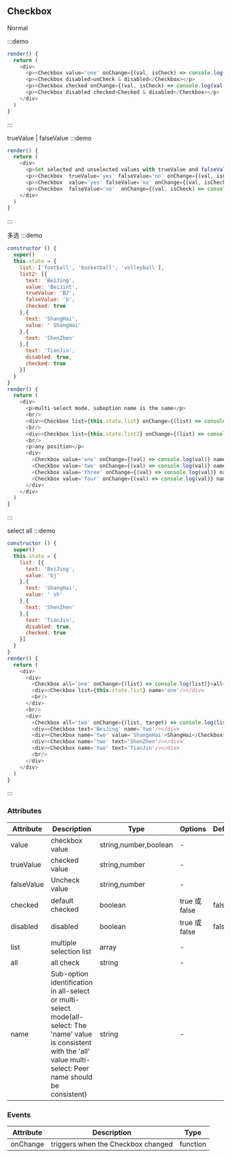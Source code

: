 ## Checkbox

Normal

:::demo
```js
render() {
  return (
    <div>
      <p><Checkbox value='one' onChange={(val, isCheck) => console.log(val, isCheck)}>unCheck</Checkbox></p>
      <p><Checkbox disabled>unCheck & disabled</Checkbox></p>
      <p><Checkbox checked onChange={(val, isCheck) => console.log(val, isCheck)}>Checked</Checkbox></p>
      <p><Checkbox disabled checked>Checked & disabled</Checkbox></p>
    </div>
  )
}
```
:::

trueValue | falseValue
:::demo
```js
render() {
  return (
    <div>
      <p>Set selected and unselected values with trueValue and falseValue (trueValue | falseValue  > value > content)</p>
      <p><Checkbox  trueValue='yes' falseValue='no' onChange={(val, isCheck) => console.log(val, isCheck)}>basketball</Checkbox>--Both trueValue and falseValue</p>
      <p><Checkbox  value='yes' falseValue='no' onChange={(val, isCheck) => console.log(val, isCheck)}>football</Checkbox>--Both value and falseValue</p>
      <p><Checkbox  falseValue='no'  onChange={(val, isCheck) => console.log(val, isCheck)}>volleyball</Checkbox>--only falseValue</p>
    </div>
  )
}
```
:::

多选
:::demo
```js
constructor () {
  super()
  this.state = {
    list: ['football', 'basketball', 'volleyball'],
    list2: [{
      text: 'BeiJing',
      value: 'BeiJint',
      trueValue: 'BJ',
      falseValue: 'b',
      checked: true
    },{
      text: 'ShangHai',
      value: ' ShangHai'
    },{
      text: 'ShenZhen'
    },{
      text: 'TianJin',
      disabled: true,
      checked: true
    }]
  }
}
render() {
  return (
    <div>
      <p>multi-select mode, suboption name is the same</p>
      <br/>
      <div><Checkbox list={this.state.list} onChange={(list) => console.log(list)} name="c1"/></div>
      <br/>
      <div><Checkbox list={this.state.list2} onChange={(list) => console.log(list)} name="c2"/></div>
      <br/>
      <p>any position</p>
      <div>
        <Checkbox value='one' onChange={(val) => console.log(val)} name='c3'>apple</Checkbox>
        <Checkbox value='two' onChange={(val) => console.log(val)} name='c3'>banana</Checkbox>
        <Checkbox value='three' onChange={(val) => console.log(val)} name='c3'>pear</Checkbox>
        <Checkbox value='four' onChange={(val) => console.log(val)} name='c3'>durian</Checkbox>
      </div>
    </div>
  )
}
```
:::

select all
:::demo
```js
constructor () {
  super()
  this.state = {
    list: [{
      text: 'BeiJing',
      value: 'bj'
    },{
      text: 'ShangHai',
      value: ' sh'
    },{
      text: 'ShenZhen'
    },{
      text: 'TianJin',
      disabled: true,
      checked: true
    }]
  }
}
render() {
  return (
    <div>
      <div>
        <Checkbox all='one' onChange={(list) => console.log(list)}>all</Checkbox>
        <div><Checkbox list={this.state.list} name='one'/></div>
        <br/>
      </div>
      <br/>
      <div>
        <Checkbox all='two' onChange={(list, target) => console.log(list, target)}> all</Checkbox>
        <div><Checkbox text='BeiJing' name='two'/></div>
        <div><Checkbox name='two' value='ShangeHai'>ShangHai</Checkbox></div>
        <div><Checkbox name='two' text='ShenZhen'/></div>
        <div><Checkbox name='two' text='TianJin'/></div>
        <br/>
      </div>
    </div>
  )
}
```
:::

### Attributes

| Attribute | Description | Type | Options | Default  |
| --------   | -----  | ----  |    ----  |   ----  |
| value |  checkbox value  |  string,number,boolean   | - | |
| trueValue |  checked value  |  string,number   | - | |
| falseValue |  Uncheck value  |  string,number   | - | |
| checked |   default checked  |  boolean   | true 或 false | false |
| disabled |   disabled  |  boolean   | true 或 false | false |
|  list |   multiple selection list |  array   | - |  |
|  all |   all check  |   string   | - |  |
|  name |   Sub-option identification in all-select or multi-select mode(all-select: The 'name' value is consistent with the 'all' value  multi-select: Peer name should be consistent)  |   string   | - |  |

### Events
| Attribute | Description | Type
| --------   | -----  | ----  |    
| onChange | triggers when the Checkbox changed   |   function 
